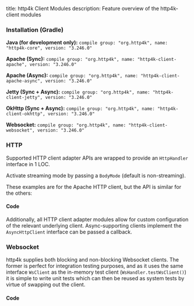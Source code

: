 title: http4k Client Modules
description: Feature overview of the http4k-client modules

### Installation (Gradle)
**Java (for development only):** ```compile group: "org.http4k", name: "http4k-core", version: "3.246.0"```

**Apache (Sync):** ```compile group: "org.http4k", name: "http4k-client-apache", version: "3.246.0"```

**Apache (Async):** ```compile group: "org.http4k", name: "http4k-client-apache-async", version: "3.246.0"```

**Jetty (Sync + Async):** ```compile group: "org.http4k", name: "http4k-client-jetty", version: "3.246.0"```

**OkHttp (Sync + Async):** ```compile group: "org.http4k", name: "http4k-client-okhttp", version: "3.246.0"```

**Websocket:** ```compile group: "org.http4k", name: "http4k-client-websocket", version: "3.246.0"```

### HTTP
Supported HTTP client adapter APIs are wrapped to provide an `HttpHandler` interface in 1 LOC.

Activate streaming mode by passing a `BodyMode` (default is non-streaming).

These examples are for the Apache HTTP client, but the API is similar for the others:

#### Code [<img class="octocat"/>](https://github.com/http4k/http4k/blob/master/src/docs/guide/modules/clients/example_http.kt)

<script src="https://gist-it.appspot.com/https://github.com/http4k/http4k/blob/master/src/docs/guide/modules/clients/example_http.kt"></script>

Additionally, all HTTP client adapter modules allow for custom configuration of the relevant underlying client. Async-supporting clients implement the `AsyncHttpClient` interface can be passed a callback.

### Websocket
http4k supplies both blocking and non-blocking Websocket clients. The former is perfect for integration testing purposes, and as it uses the same interface `WsClient` as the in-memory test client (`WsHandler.testWsClient()`) it is simple to write unit tests which can then be reused as system tests by virtue of swapping out the client.

#### Code [<img class="octocat"/>](https://github.com/http4k/http4k/blob/master/src/docs/guide/modules/clients/example_websocket.kt)

<script src="https://gist-it.appspot.com/https://github.com/http4k/http4k/blob/master/src/docs/guide/modules/clients/example_websocket.kt"></script>
